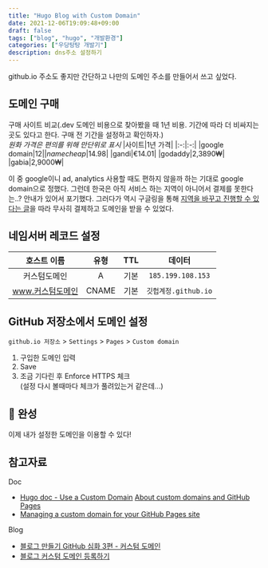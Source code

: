 ```yaml
---
title: "Hugo Blog with Custom Domain"
date: 2021-12-06T19:09:48+09:00
draft: false
tags: ["blog", "hugo", "개발환경"]
categories: ["우당탕탕 개발기"]
description: dns주소 설정하기
---
```


github.io 주소도 좋지만 간단하고 나만의 도메인 주소를 만들어서 쓰고 싶었다. 
## 도메인 구매
구매 사이트 비교(.dev 도메인 비용으로 찾아봤을 때 1년 비용. 기간에 따라 더 비싸지는 곳도 있다고 한다. 구매 전 기간을 설정하고 확인하자.)  
_원화 가격은 편의를 위해 만단위로 표시_
|사이트|1년 가격|
|:-:|:-:|
|google domain|$12|
|namecheap|$14.98|
|gandi|€14.01|
|godaddy|2,3890₩|
|gabia|2,9000₩|

 이 중 google이니 ad, analytics 사용할 때도 편하지 않을까 하는 기대로 google domain으로 정했다. 그런데 한국은 아직 서비스 하는 지역이 아니어서 결제를 못한다는..? 안내가 있어서 포기했다. 그러다가 역시 구글링을 통해 [지역을 바꾸고 진행할 수 있다는 글](https://starton.tistory.com/598)을 따라 무사히 결제하고 도메인을 받을 수 있었다. 
## 네임서버 레코드 설정
|호스트 이름|유형|TTL|데이터|
|:-:|:-:|:-:|:-:|
|커스텀도메인|A|기본|`185.199.108.153`|
|www.커스텀도메인|CNAME|기본|`깃헙계정.github.io`|

## GitHub 저장소에서 도메인 설정
`github.io 저장소` > `Settings` > `Pages` > `Custom domain`
1. 구입한 도메인 입력
2. Save
3. 조금 기다린 후 Enforce HTTPS 체크  
(설정 다시 볼때마다 체크가 풀려있는거 같은데...)
## 🎉 완성
이제 내가 설정한 도메인을 이용할 수 있다! 

## 참고자료
Doc  
- [Hugo doc - Use a Custom Domain](https://gohugo.io/hosting-and-deployment/hosting-on-github/)
[About custom domains and GitHub Pages](https://docs.github.com/en/pages/configuring-a-custom-domain-for-your-github-pages-site/about-custom-domains-and-github-pages)  
- [Managing a custom domain for your GitHub Pages site](https://docs.github.com/en/pages/configuring-a-custom-domain-for-your-github-pages-site/managing-a-custom-domain-for-your-github-pages-site#about-custom-domain-configuration)

Blog
- [블로그 만들기 GitHub 심화 3편 - 커스텀 도메인](https://blog.chulgil.me/how-to-make-blog-using-github-3/ )  
- [블로그 커스텀 도메인 등록하기](https://devinlife.com/howto%20github%20pages/custom-domain/)  


